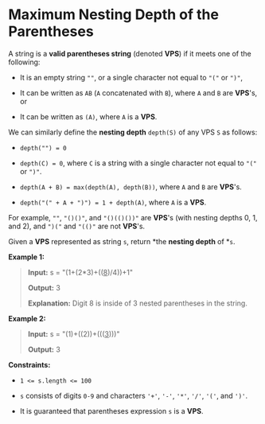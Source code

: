 # Maximum Nesting Depth of the Parentheses

A string is a **valid parentheses string** (denoted **VPS**) if it meets one of the following:

- It is an empty string <code>""</code>, or a single character not equal to <code>"("</code> or <code>")"</code>,

- It can be written as <code>AB</code> (<code>A</code> concatenated with <code>B</code>), where <code>A</code> and <code>B</code> are **VPS**'s, or

- It can be written as <code>(A)</code>, where <code>A</code> is a **VPS**.

We can similarly define the **nesting depth** <code>depth(S)</code> of any VPS <code>S</code> as follows:

- <code>depth("") = 0</code>

- <code>depth(C) = 0</code>, where <code>C</code> is a string with a single character not equal to <code>"("</code> or <code>")"</code>.

- <code>depth(A + B) = max(depth(A), depth(B))</code>, where <code>A</code> and <code>B</code> are **VPS**'s.

- <code>depth("(" + A + ")") = 1 + depth(A)</code>, where <code>A</code> is a **VPS**.

For example, <code>""</code>, <code>"()()"</code>, and <code>"()(()())"</code> are **VPS**'s (with nesting depths 0, 1, and 2), and <code>")("</code> and <code>"(()"</code> are not **VPS**'s.

Given a **VPS** represented as string <code>s</code>, return *the **nesting depth** of *<code>s</code>.


**Example 1:**
>
> **Input:** s = "(1+(2*3)+((<u>8</u>)/4))+1"
>
> **Output:** 3
>
> **Explanation:** Digit 8 is inside of 3 nested parentheses in the string.

**Example 2:**
>
> **Input:** s = "(1)+((2))+(((<u>3</u>)))"
>
> **Output:** 3


**Constraints:**

- <code>1 &lt;= s.length &lt;= 100</code>

- <code>s</code> consists of digits <code>0-9</code> and characters <code>'+'</code>, <code>'-'</code>, <code>'*'</code>, <code>'/'</code>, <code>'('</code>, and <code>')'</code>.

- It is guaranteed that parentheses expression <code>s</code> is a **VPS**.
